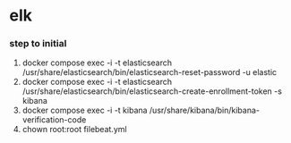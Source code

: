 # elk

### step to initial
1. docker compose exec -i -t elasticsearch /usr/share/elasticsearch/bin/elasticsearch-reset-password -u elastic
2. docker compose exec -i -t elasticsearch /usr/share/elasticsearch/bin/elasticsearch-create-enrollment-token -s kibana
3. docker compose exec -i -t kibana /usr/share/kibana/bin/kibana-verification-code
4. chown root:root filebeat.yml
